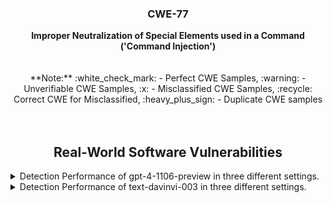 <p align="center">
  </a>
  <h3 align="center">CWE-77</a></h3>
  <p align="center">
    <b>Improper Neutralization of Special Elements used in a Command ('Command Injection')</b><br><br><br> **Note:** :white_check_mark: - Perfect CWE Samples, :warning: - Unverifiable CWE Samples, :x: - Misclassified CWE Samples, :recycle: Correct CWE for Misclassified, :heavy_plus_sign: - Duplicate CWE samples <br><br><br>
  </p>
</p>
<div align="center">

## Real-World Software Vulnerabilities

</div>

<details>
<summary>Detection Performance of gpt-4-1106-preview in three different settings.</summary><br>


<h3>
    <b>
        <div align="center">
            :warning: - Unverifiable CWE Samples
        </div>
    </b>
</h3>
  
<div align="center">

|  Sample   |  gpt-4-1106 (No explanation) | gpt-4-1106-CWEtype  | gpt-4-1106 (with explanation)  | gpt-4-1106-CWEtype  | gpt-4-1106 (with explanation and highlighted code segment) | gpt-4-1106-CWEtype |
|-----------|------------------------|---------------------|-----------------------------|---------------------------|-----------------------------------|-------------------|
|  :warning: CWE77-126   |  Yes  |  CWE-120 (90%)  |  Yes  |  CWE-120 (90%)  |  Yes  |  CWE-120 (90%); code: No  |
|  :warning: CWE77-1602  |  Yes  | **CWE-77 (70%)**, CWE-120 (60%), CWE-20 (60%), CWE-676 (50%), CWE-399 (50%) | Yes  |  **CWE-77 (70%)**, CWE-20 (60%), CWE-399 (50%), CWE-117 (60%), CWE-676 (50%), CWE-453 (40%)  | Yes  |  **CWE-77 (80%); code: Yes (1/1)**  |
|  Total       |  2/2  |  1/2  |  2/2  |  1/2  |  2/2  |  1/2  |

</div>
</details>


<details>
  <summary>Detection Performance of text-davinvi-003 in three different settings.</summary><br>


  <h3>
    <b>
        <div align="center">
            :warning: - Unverifiable CWE Samples
        </div>
    </b>
</h3>

<div align="center">

|  Sample   |  text-davinvi-003 (No explanation) | text-davinvi-003-CWEtype  | text-davinvi-003 (with explanation)  | text-davinvi-003-CWEtype  | text-davinvi-003 (with explanation and highlighted code segment) | text-davinvi-003-CWEtype |
|-----------|------------------------|---------------------|-----------------------------|---------------------------|-----------------------------------|-------------------|
|  :warning: CWE77-126   |  No  |   -    |  Yes  |  CWE-120 (90%)  |  Yes  |  **CWE-77 (90%)**; code: No  |
|  :warning: CWE77-1602  |  No  |   -    |  Yes  |  CWE-120 (90%)  | Yes  |  **CWE-77 (90%)**; code: Yes (1/1)  |
|  Total                 |  2/2 |  2/2   |  0/2  |  0/2  |  0/2  |  0/2  |
</div>
</details>
